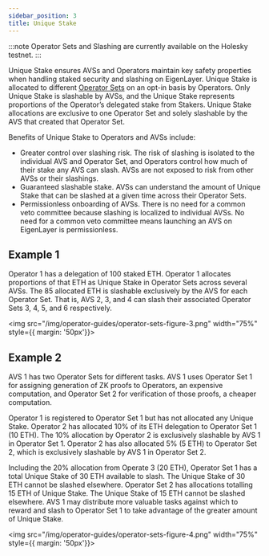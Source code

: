 ```yaml
---
sidebar_position: 3
title: Unique Stake
---
```


:::note
Operator Sets and Slashing are currently available on the Holesky testnet.
:::

Unique Stake ensures AVSs and Operators maintain key safety properties when handling staked security and slashing on EigenLayer. 
Unique Stake is allocated to different [Operator Sets](../operator-sets/operator-sets.md) on an opt-in basis by Operators. Only Unique Stake is slashable by AVSs, 
and the Unique Stake represents proportions of the Operator’s delegated stake from Stakers. Unique Stake allocations are 
exclusive to one Operator Set and solely slashable by the AVS that created that Operator Set.

Benefits of Unique Stake to Operators and AVSs include:
* Greater control over slashing risk. The risk of slashing is isolated to the individual AVS and Operator Set, and Operators 
control how much of their stake any AVS can slash. AVSs are not exposed to risk from other AVSs or their slashings.
* Guaranteed slashable stake. AVSs can understand the amount of Unique Stake that can be slashed at a given time across their Operator Sets.
* Permissionless onboarding of AVSs. There is no need for a common veto committee because slashing is localized to individual AVSs. 
No need for a common veto committee means launching an AVS on EigenLayer is permissionless.

## Example 1

Operator 1 has a delegation of 100 staked ETH. Operator 1 allocates proportions of that ETH as Unique Stake in Operator Sets 
across several AVSs. The 85 allocated ETH is slashable exclusively by the AVS for each Operator Set. That is, AVS 2, 3, and 4 
can slash their associated Operator Sets 3, 4, 5, and 6 respectively.

<img src="/img/operator-guides/operator-sets-figure-3.png" width="75%" style={{ margin: '50px'}}>
</img>

## Example 2

AVS 1 has two Operator Sets for different tasks. AVS 1 uses Operator Set 1 for assigning generation of ZK proofs to Operators, 
an expensive computation, and Operator Set 2 for verification of those proofs, a cheaper computation.

Operator 1 is registered to Operator Set 1 but has not allocated any Unique Stake. Operator 2 has allocated 10% of its ETH
delegation to Operator Set 1 (10 ETH). The 10% allocation by Operator 2  is exclusively slashable by AVS 1 in Operator Set 1. 
Operator 2 has also allocated 5% (5 ETH) to Operator Set 2, which is exclusively slashable by AVS 1 in Operator Set 2.

Including the 20% allocation from Operate 3 (20 ETH), Operator Set 1 has a total Unique Stake of 30 ETH available to slash. 
The Unique Stake of 30 ETH cannot be slashed elsewhere. Operator Set 2 has allocations totalling 15 ETH of Unique Stake. 
The Unique Stake of 15 ETH cannot be slashed elsewhere. AVS 1 may distribute more valuable tasks against which to reward and 
slash to Operator Set 1 to take advantage of the greater amount of Unique Stake.

<img src="/img/operator-guides/operator-sets-figure-4.png" width="75%" style={{ margin: '50px'}}>
</img>